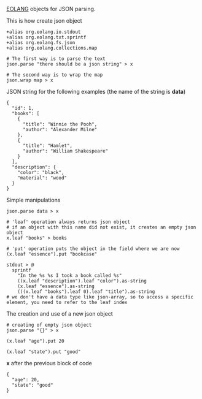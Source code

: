 [EOLANG](https://www.eolang.org) objects for JSON parsing.

This is how create json object
```
+alias org.eolang.io.stdout
+alias org.eolang.txt.sprintf
+alias org.eolang.fs.json
+alias org.eolang.collections.map

# The first way is to parse the text
json.parse "there should be a json string" > x

# The second way is to wrap the map
json.wrap map > x
```

JSON string for the following examples (the name of the string is **data**)
```
{
  "id": 1,
  "books": [
    {
      "title": "Winnie the Pooh",
      "author": "Alexander Milne"
    },
    {
      "title": "Hamlet",
      "author": "William Shakespeare"
    }
  ],
  "description": {
    "color": "black",
    "material": "wood"
  }
}
```

Simple manipulations
```
json.parse data > x

# 'leaf' operation always returns json object
# if an object with this name did not exist, it creates an empty json object
x.leaf "books" > books

# 'put' operation puts the object in the field where we are now
(x.leaf "essence").put "bookcase"

stdout > @
  sprintf
    "In the %s %s I took a book called %s"
    ((x.leaf "description").leaf "color").as-string
    (x.leaf "essence").as-string
    (((x.leaf "books").leaf 0).leaf "title").as-string 
# we don't have a data type like json-array, so to access a specific element, you need to refer to the leaf index
```

The creation and use of a new json object
```
# creating of empty json object
json.parse "{}" > x

(x.leaf "age").put 20
  
(x.leaf "state").put "good"
```

**x** after the previous block of code
```
{
  "age": 20,
  "state": "good"
}
```
